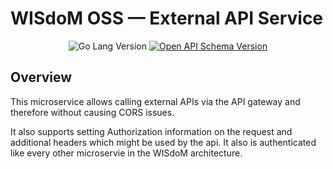 # WISdoM OSS — External API Service
<p align="center">
<img src="https://img.shields.io/github/go-mod/go-version/wisdom-oss/service-externalDatasources?style=for-the-badge" 
alt="Go Lang Version"/>
<a href="openapi.yaml">
<img src="https://img.shields.io/badge/Schema%20Version-3.0.0-6BA539?style=for-the-badge&logo=OpenAPI%20Initiative" alt="Open
API Schema Version"/></a>
</p>

## Overview
This microservice allows calling external APIs via the API gateway and therefore
without causing CORS issues. 

It also supports setting Authorization information on the request and additional
headers which might be used by the api. It also is authenticated like every 
other microservie in the WISdoM architecture.
